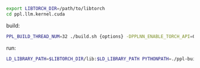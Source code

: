 ```bash
export LIBTORCH_DIR=/path/to/libtorch
cd ppl.llm.kernel.cuda
```

build:

```bash
PPL_BUILD_THREAD_NUM=32 ./build.sh {options} -DPPLNN_ENABLE_TORCH_API=ON -DPPLNN_LIBTORCH_DIR=$LIBTORCH_DIR
```

run:

```bash
LD_LIBRARY_PATH=$LIBTORCH_DIR/lib:$LD_LIBRARY_PATH PYTHONPATH=./ppl-build/install/lib python3 python/demo/demo.py
```
